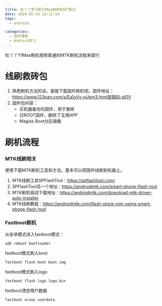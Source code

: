 ```yaml
---
title: 杜丫丫学习机Y1Max刷机ROOT笔记
date: 2024-05-24 14:12:14
tags:
  - android

categories:
  - 技术博客
  - Android学习
---
```


杜丫丫Y1Max刷机按照普通的MTK刷机流程来就行
<!--more-->

# 线刷救砖包

1. 熟悉刷机方法的话，直接下载固件刷机吧，固件地址：https://www.123pan.com/s/Ea1uVv-oUem3.html提取码:u61V
2. 固件包内容：
    * 买机器备份的固件，用于救砖
    * 已ROOT固件，删除了无用APP
    * Magisk Boot分区镜像

# 刷机流程

### MTK线刷相关

使用下面MTK刷机工具和方法，基本可以把固件线刷到机器上。

1. MTK线刷工具SPFlashTool：https://spflashtool.com/
2. SPFlashTool另一个地址：https://androidmtk.com/smart-phone-flash-tool
3. MTK刷机驱动下载地址：https://androidmtk.com/download-mtk-driver-auto-installer
4. MTK线刷教程：https://androidmtk.com/flash-stock-rom-using-smart-phone-flash-tool

### Fastboot刷机

从安卓模式进入fastboot模式：

```shell
adb reboot bootloader
```

fastboot模式刷入boot

```shell
fastboot flash boot boot.img
```

fastboot模式刷入logo

```shell
fastboot flash logo logo.bin
```

fastboot清空用户数据

```shell
fastboot erase userdata
```
